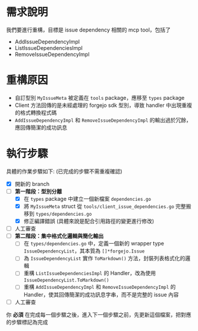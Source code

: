 # 需求說明

我們要進行重構，目標是 issue dependency 相關的 mcp tool，包括了

- AddIssueDependencyImpl
- ListIssueDependenciesImpl
- RemoveIssueDependencyImpl

# 重構原因

- 自訂型別 `MyIssueMeta` 被定義在 `tools` package，應移至 `types` package
- Client 方法回傳的是未經處理的 forgejo sdk 型別，導致 handler 中出現重複的格式轉換程式碼
- `AddIssueDependencyImpl` 和 `RemoveIssueDependencyImpl` 的輸出過於冗餘，應回傳簡潔的成功訊息

# 執行步驟

具體的作業步驟如下: (已完成的步驟不需重複確認)

- [x] 開新的 branch
- [ ] **第一階段：型別分離**
    - [x] 在 `types` package 中建立一個新檔案 `dependencies.go`
    - [x] 將 `MyIssueMeta` struct 從 `tools/client_issue_dependencies.go` 完整搬移到 `types/dependencies.go`
    - [x] 修正編譯錯誤 (具體來說是配合引用路徑的變更進行修改)
- [ ] 人工審查
- [ ] **第二階段：集中格式化邏輯與簡化輸出**
    - [ ] 在 `types/dependencies.go` 中，定義一個新的 wrapper type `IssueDependencyList`，其本質為 `[]*forgejo.Issue`
    - [ ] 為 `IssueDependencyList` 實作 `ToMarkdown()` 方法，封裝列表格式化的邏輯
    - [ ] 重構 `ListIssueDependenciesImpl` 的 Handler，改為使用 `IssueDependencyList.ToMarkdown()`
    - [ ] 重構 `AddIssueDependencyImpl` 和 `RemoveIssueDependencyImpl` 的 Handler，使其回傳簡潔的成功訊息字串，而不是完整的 issue 內容
- [ ] 人工審查

你 **必須** 在完成每一個步驟之後，進入下一個步驟之前，先更新這個檔案，把對應的步驟標記為完成

